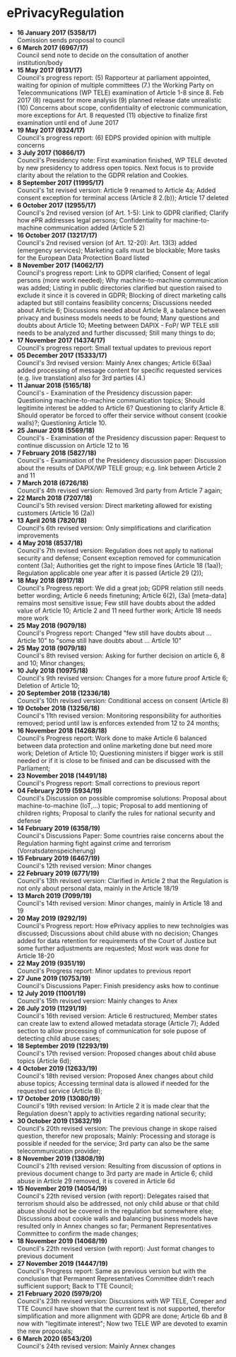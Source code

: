 
# ePrivacyRegulation

- **16 January 2017 (5358/17)**\
Comission sends proposal to council
- **6 March 2017 (6967/17)**\
Council send note to decide on the consultation of another institution/body
- **15 May 2017 (9131/17)**\
Council's progress report: (5) Rapporteur at parliament appointed, waiting for opinion of multiple committees (7.)  the Working
Party on Telecommunications (WP TELE) examination of Article 1-8 since 8. Feb 2017 (8) request for more analysis (9) planned release date unrealistic (10) Concerns about scope, confidentiality of electronic communication, more exceptions for Art. 8 requested (11) objective to finalize first examination until end of June 2017
- **19 May 2017 (9324/17)**\
Council's progress report: (6) EDPS provided opinion with multiple concerns
- **3 July 2017 (10866/17)**\
Council's Presidency note: First examination finished, WP TELE devoted by new presidency to address open topics. Next focus is to provide clarity about the relation to the GDPR relation and Cookies. 
- **8 September 2017 (11995/17)**\
Council's 1st revised version: Article 9 renamed to Article 4a; Added consent exception for terminal access (Article 8 2.(b)); Article 17 deleted
- **6 October 2017 (12955/17)**\
Council's 2nd revised version (of Art. 1-5): Link to GDPR clarified; Clarify how ePR addresses legal persons; Confidentiality for machine-to-machine communication added (Article 5 2)
- **16 October 2017 (13217/17)**\
Council's 2nd revised version (of Art. 12-20): Art. 13(3) added (emergency services); Marketing calls must be blockable; More tasks for the European Data Protection Board listed
- **8 November 2017 (14062/17)**\
Council's progress report: Link to GDPR clarified; Consent of legal persons (more work needed); Why machine-to-machine communication was added; Listing in public directories clarified but question raised to exclude it since it is covered in GDPR; Blocking of direct marketing calls adapted but still contains feasibility concerns; Discussions needed about Article 6; Discussions needed about Article 8, a balance between privacy and business models needs to be found; Many questions and doubts about Article 10; Meeting between DAPIX - FoP/ WP TELE still needs to be analyzed and further discussed; Still many things to do;
- **17 November 2017 (14374/17)**\
Council's progress report: Small textual updates to previous report
- **05 December 2017 (15333/17)**\
Council's 3rd revised version: Mainly Anex changes; Article 6(3aa) added processing of message content for specific requested services (e.g. live translation) also for 3rd parties (4.)
- **11 Januar 2018 (5165/18)**\
Council's - Examination of the Presidency discussion paper: Questioning machine-to-machine communication topics; Should legitimite interest be added to Article 6? Questioning to clarify Article 8. Should operator be forced to offer their service without consent (cookie walls)?; Questioning Article 10.
- **25 Januar 2018 (5569/18)**\
Council's - Examination of the Presidency discussion paper: Request to continue discussion on Article 12 to 16
- **7 February 2018 (5827/18)**\
Council's - Examination of the Presidency discussion paper: Discussion about the results of DAPIX/WP TELE group; e.g. link between Article 2 and 11
- **7 March 2018 (6726/18)**\
Council's 4th revised version: Removed 3rd party from Article 7 again; 
- **22 March 2018 (7207/18)**\
Council's 5th revised version: Direct marketing allowed for existing customers (Article 16 (2a))
- **13 April 2018 (7820/18)**\
Council's 6th revised version: Only simplifications and clarification improvements
- **4 May 2018 (8537/18)**\
Council's 7th revised version: Regulation does not apply to national security and defense; Consent exception removed for communication content (3a); Authorities get the right to impose fines (Article 18 (1aa)); Regulation applicable one year after it is passed (Article 29 (2));
- **18 May 2018 (8917/18)**\
Council's Progress report: We did a great job; GDPR relation still needs better wording; Article 6 needs finetuning; Article 6(2), (3a) [meta-data] remains most sensitive issue; Few still have doubts about the added value of Article 10; Article 2 and 11 need further work; Article 18 needs more work
- **25 May 2018 (9079/18)**\
Council's Progress report: Changed "few still have doubts about ... Article 10" to "some still have doubts about ... Article 10"
- **25 May 2018 (9079/18)**\
Council's 8th revised version: Asking for further decision on article 6, 8 and 10; Minor changes;
- **10 July 2018 (10975/18)**\
Council's 9th revised version: Changes for a more future proof Article 6; Deletion of Article 10; 
- **20 September 2018 (12336/18)**\
Council's 10th revised version: Conditional access on consent (Article 8)
- **19 October 2018 (13256/18)**\
Council's 11th revised version: Monitoring responsibility for authorities removed; period until law is enforces extended from 12 to 24 months;
- **16 November 2018 (14268/18)**\
Council's Progress report: Work done to make Article 6 balanced between data protection and online marketing done but need more work; Deletion of Article 10; Questioning ministers if bigger work is still needed or if it is close to be finised and can be discussed with the Parliament;
- **23 November 2018 (14491/18)**\
Council's Progress report: Small corrections to previous report
- **04 February 2019 (5934/19)**\
Council's Discussion on possible compromise solutions: Proposal about machine-to-machine (IoT,...) topic; Proposal to add mentioning of children rights; Proposal to clarify the rules for national security and defense
- **14 February 2019 (6358/19)**\
Council's Discussions Paper: Some countries raise concerns about the Regulation harming fight against crime and terrorism (Vorratsdatenspeicherung)
- **15 February 2019 (6467/19)**\
Council's 12th revised version: Minor changes
- **22 February 2019 (6771/19)**\
Council's 13th revised version: Clarified in Article 2 that the Regulation is not only about personal data, mainly in the Article 18/19
- **13 March 2019 (7099/19)**\
Council's 14th revised version: Minor changes, mainly in Article 18 and 19
- **20 May 2019 (9292/19)**\
Council's Progress report: How ePrivacy applies to new technolgies was discussed; Discussions about child abuse with no decision; Changes added for data retention for requirements of the Court of Justice but some further adjustments are requested; Most work was done for Article 18-20
- **22 May 2019 (9351/19)**\
Council's Progress report: Minor updates to previous report
- **27 June 2019 (10753/19)**\
Council's Discussions Paper: Finish presidency asks how to continue
- **12 July 2019 (11001/19)**\
Council's 15th revised version: Mainly changes to Anex
- **26 July 2019 (11291/19)**\
Council's 16th revised version: Article 6 restructured; Member states can create law to extend allowed metadata storage (Article 7); Added section to allow processing of communication for sole pupose of detecting child abuse cases; 
- **18 September 2019 (12293/19)**\
Council's 17th revised version: Proposed changes about child abuse topics (Article 6d);
- **4 October 2019 (12633/19)**\
Council's 18th revised version: Proposed Anex changes about child abuse topics; Accessing terminal data is allowed if needed for the requested service (Article 8);
- **17 October 2019 (13080/19)**\
Council's 19th revised version: In Article 2 it is made clear that the Regulation doesn't apply to activities regarding national security;
- **30 October 2019 (13632/19)**\
Council's 20th revised version: The previous change in skope raised question, therefor new proposals; Mainly: Processing and storage is possible if needed for the service; 3rd party can also be the same telecommunication provider;
- **8 November 2019 (13808/19)**\
Council's 21th revised version: Resulting from discussion of options in previous document change to 3rd party are made in Article 6; child abuse in Article 29 removed, it is covered in Article 6d
- **15 November 2019 (14054/19)**\
Council's 22th revised version (with report): Delegates raised that terrorism should also be addressed, not only child abuse or that child abuse should not be covered in the regulation but somewhere else; Discussions about cookie walls and balancing business models have resulted only in Annex changes so far; Permanent Representatives Committee to confirm the made changes;
- **18 November 2019 (14068/19)**\
Council's 22th revised version (with report): Just format changes to previous document
- **27 November 2019 (14447/19)**\
Council's Progress report: Same as previous version but with the conclusion that Permanent Representatives Committee didn't reach sufficient support; Back to TTE Council;
- **21 February 2020 (5979/20)**\
Council's 23th revised version: Discussions with WP TELE, Coreper and TTE Council have shown that the current text is not supported, therefor simplification and more allignment with GDPR are done; Article 6b and 8 now with "legitimate interest"; Now two TELE WP are devoted to examin the new proposals; 
- **6 March 2020 (6543/20)**\
Council's 24th revised version: Mainly Annex changes